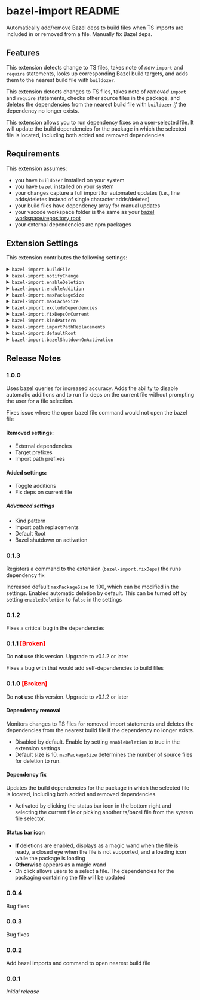 # bazel-import README

Automatically add/remove Bazel deps to build files when TS imports are included in or removed from a file. Manually fix Bazel deps.

## Features

This extension detects change to TS files, takes note of _new_ `import` and `require` statements, looks up corresponding Bazel build targets, and adds them to the nearest build file with `buildozer`.

This extension detects changes to TS files, takes note of _removed_ `import` and `require` statements, checks other source files in the package, and deletes the dependencies from the nearest build file with `buildozer` _if_ the dependency no longer exists.

This extension allows you to run dependency fixes on a user-selected file. It will update the build dependencies for the package in which the selected file is located, including both added and removed dependencies.

## Requirements

This extension assumes:

- you have `buildozer` installed on your system
- you have `bazel` installed on your system
- your changes capture a full import for automated updates (i.e., line adds/deletes instead of single character adds/deletes)
- your build files have dependency array for manual updates
- your vscode workspace folder is the same as your [bazel workspace/repository root](https://bazel.build/concepts/build-ref)
- your external dependencies are npm packages

## Extension Settings

This extension contributes the following settings:

<details> 
<summary><code>bazel-import.buildFile</code></summary> 
The file name convention where your build targets are defined
</details>

<details>
<summary><code>bazel-import.notifyChange</code></summary> 
Notify the user that a build file has been updated
</details>

<details> 
<summary><code>bazel-import.enableDeletion</code></summary>
Toggles automatic deletions 
</details>

<details> 
<summary><code>bazel-import.enableAddition</code></summary> 
Toggles automatic additions 
</details>

<details> 
<summary><code>bazel-import.maxPackageSize</code></summary> 
Maximum package size to be considered for deletion 
</details>
<details> 
<summary><code>bazel-import.maxCacheSize</code></summary> 
Maximum packages to cache 
</details>

<details> 
<summary><code>bazel-import.excludeDependencies</code></summary> 
Excludes dependencies from the dependency fix. Use for hidden dependencies, which you can find by querying the dependency label on your build file and comparing with the dependency array in the build file
</details>

<details> 
<summary><code>bazel-import.fixDepsOnCurrent</code></summary> 
Automatically run deps fix on the current file instead of prompting the user to select one. Default <code>false</code>
</details>

<details> 
<summary><code>bazel-import.kindPattern</code></summary> 
Pattern that selects the kind of rules for analysis. Uses this to find the bazel target to which a source file belongs. See bazel query <a href="https://bazel.build/query/language#kind">documentation </a> for `kind(pattern, ...)` for more information 
</details>

<details> 
<summary><code>bazel-import.importPathReplacements</code></summary> 
Replaces matches in fully qualified import paths.

For example, if an import path refers to generated files that lack build information, you can replace parts of those file paths to refer to generator files with build information.

</details>

<details> 
<summary><code>bazel-import.defaultRoot</code></summary> 
Default path relative to the home directory for running commands if no workspace folder is found. The default bazel repository root
</details>

<details>
<summary><code>bazel-import.bazelShutdownOnActivation</code></summary>
Shuts down a currently running bazel server when the extension first activates. May be useful for fixing issues with the bazel server.

Off by default.

</details>

## Release Notes

### 1.0.0

Uses bazel queries for increased accuracy. Adds the ability to disable automatic additions and to run fix deps on the current file without prompting the user for a file selection.

Fixes issue where the open bazel file command would not open the bazel file

#### Removed settings:

- External dependencies
- Target prefixes
- Import path prefixes

#### Added settings:

- Toggle additions
- Fix deps on current file

##### Advanced settings

- Kind pattern
- Import path replacements
- Default Root
- Bazel shutdown on activation

### 0.1.3

Registers a command to the extension (`bazel-import.fixDeps`) the runs dependency fix

Increased default `maxPackageSize` to 100, which can be modified in the settings. Enabled automatic deletion by default. This can be turned off by setting `enabledDeletion` to `false` in the settings

### 0.1.2

Fixes a critical bug in the dependencies

### 0.1.1 <span style="color:red;font-weight:bold">[Broken]</span>

Do **not** use this version. Upgrade to v0.1.2 or later

Fixes a bug with that would add self-dependencies to build files

### 0.1.0 <span style="color:red;font-weight:bold">[Broken]</span>

Do **not** use this version. Upgrade to v0.1.2 or later

#### Dependency removal

Monitors changes to TS files for removed import statements and deletes the dependencies from the nearest build file if the dependency no longer exists.

- Disabled by default. Enable by setting `enableDeletion` to true in the extension settings
- Default size is 10. `maxPackageSize` determines the number of source files for deletion to run.

#### Dependency fix

Updates the build dependencies for the package in which the selected file is located, including both added and removed dependencies.

- Activated by clicking the status bar icon in the bottom right and selecting the current file or picking another ts/bazel file from the system file selector.

#### Status bar icon

- **If** deletions are enabled, displays as a magic wand when the file is ready, a closed eye when the file is not supported, and a loading icon while the package is loading
- **Otherwise** appears as a magic wand
- On click allows users to a select a file. The dependencies for the packaging containing the file will be updated

### 0.0.4

Bug fixes

### 0.0.3

Bug fixes

### 0.0.2

Add bazel imports and command to open nearest build file

### 0.0.1

_Initial release_
